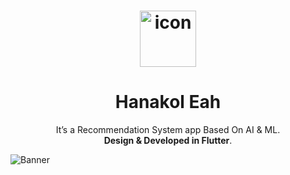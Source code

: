 <h1 align="center"><img height='90' alt='icon' src='https://github.com/FCIS-Graduation-Project-2022/Mobile/blob/main/Logo.png'/></h1>
<h1 align="center"> Hanakol Eah</h1><p align="center">It’s a Recommendation System app Based On AI & ML</b>. <br> <b>Design & Developed in Flutter</b>.</p>

![Banner](https://github.com/FCIS-Graduation-Project-2022/Mobile/blob/main/Apple%20iPhone%2011%20Pro%20Max%20Presentation.png)


